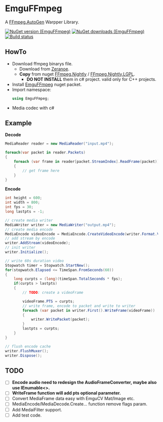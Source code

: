 EmguFFmpeg
=====================

A [FFmpeg.AutoGen](https://github.com/Ruslan-B/FFmpeg.AutoGen) Warpper Library.

[![NuGet version (EmguFFmpeg)](https://img.shields.io/nuget/v/EmguFFmpeg.svg)](https://www.nuget.org/packages/EmguFFmpeg/)
[![NuGet downloads (EmguFFmpeg)](https://img.shields.io/nuget/dt/EmguFFmpeg.svg)](https://www.nuget.org/packages/EmguFFmpeg/)    
[![Build status](https://ci.appveyor.com/api/projects/status/184vgaesdp86jo5p?svg=true)](https://ci.appveyor.com/project/IOL0ol1/emguffmpeg)

## HowTo

- Download ffmpeg binarys file.     
	- Download from [Zeranoe](https://ffmpeg.zeranoe.com/builds/).    
	- **Copy** from nuget [FFmpeg.Nightly](https://www.nuget.org/packages/FFmpeg.Nightly/) / [FFmpeg.Nightly.LGPL](https://www.nuget.org/packages/FFmpeg.Nightly.LGPL/). 
        - **DO NOT INSTALL** them in c# project. valid only for C++ projects.
- Install [EmguFFmpeg](https://www.nuget.org/packages/EmguFFmpeg/) nuget packet.    
- Import namespace:
	```csharp
	using EmguFFmpeg;
	```
- Media codec with c#

## Example

**Decode** 
```csharp
MediaReader reader = new MediaReader("input.mp4");

foreach(var packet in reader.Packets)
{
    foreach (var frame in reader[packet.StreamIndex].ReadFrame(packet))
    {
        // get frame here
    }
}
```

**Encode**
```csharp
int height = 600;
int width = 800;
int fps = 30;
long lastpts = -1;

// create media writer
MediaWriter writer = new MediaWriter("output.mp4");
// create media encode
MediaEncode videoEncode = MediaEncode.CreateVideoEncode(writer.Format.VideoCodec, writer.Format.Flags, width, height, fps);
// add stream by encode
writer.AddStream(videoEncode);
// init writer
writer.Initialize();

// write 60s duration video
Stopwatch timer = Stopwatch.StartNew();
for(stopwatch.Elapsed <= TimeSpan.FromSeconds(60)) 
{
    long curpts = (long)(timeSpan.TotalSeconds * fps);
    if(curpts > lastpts)
    {
        // TODO: create a videoFrame

        videoFrame.PTS = curpts;
        // write frame, encode to packet and write to writer
        foreach (var packet in writer.First().WriteFrame(videoFrame))
        {
            writer.WritePacket(packet);
        }
        lastpts = curpts;
    }
}

// flush encode cache
writer.FlushMuxer();
writer.Dispose();
```

## TODO

- [ ] **Encode audio need to redesign the AudioFrameConverter, maybe also use IEnumable<>.**    
- [ ] **WriteFrame function will add pts optional parameter.**
- [ ] Convert MediaFrame data easy with EmguCV Mat/Image etc.
- [ ] MediaEncode/MediaDecode.Create... function remove flags param.
- [ ] Add MedaiFilter support.
- [ ] Add test code.
